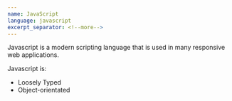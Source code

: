```yaml
---
name: JavaScript
language: javascript
excerpt_separator: <!--more-->
---
```


Javascript is a modern scripting language that is used in many responsive web applications.
<!--more-->
Javascript is:
* Loosely Typed
* Object-orientated
  